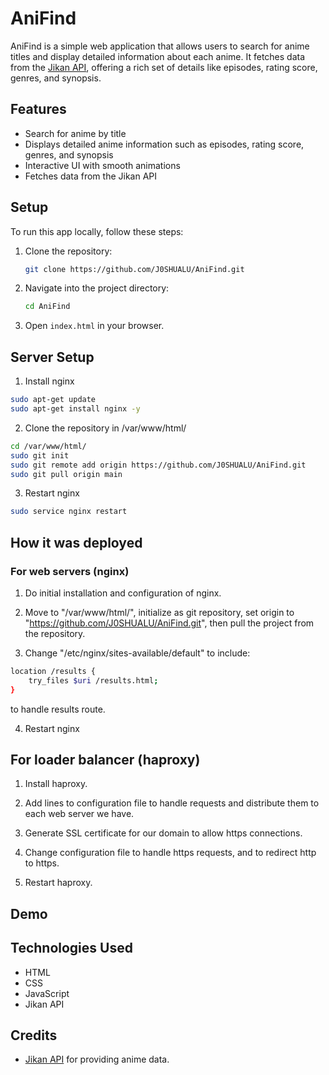 # AniFind

AniFind is a simple web application that allows users to search for anime titles and display detailed information about each anime. It fetches data from the [Jikan API](https://api.jikan.moe/v4/), offering a rich set of details like episodes, rating score, genres, and synopsis.

## Features
- Search for anime by title
- Displays detailed anime information such as episodes, rating score, genres, and synopsis
- Interactive UI with smooth animations
- Fetches data from the Jikan API

## Setup

To run this app locally, follow these steps:

1. Clone the repository:
    ```bash
    git clone https://github.com/J0SHUALU/AniFind.git
    ```
2. Navigate into the project directory:
    ```bash
    cd AniFind
    ```
3. Open `index.html` in your browser.

 ## Server Setup
 
1. Install nginx
```bash
sudo apt-get update
sudo apt-get install nginx -y
```
2. Clone the repository in /var/www/html/
``` bash
cd /var/www/html/ 
sudo git init
sudo git remote add origin https://github.com/J0SHUALU/AniFind.git
sudo git pull origin main
```
3. Restart nginx
```bash
sudo service nginx restart
```

## How it was deployed

### For web servers (nginx)

1. Do initial installation and configuration of nginx.

2. Move to "/var/www/html/", initialize as git repository, set origin to "https://github.com/J0SHUALU/AniFind.git", then pull the project from the repository.

3. Change "/etc/nginx/sites-available/default" to include:
```bash
location /results {
    try_files $uri /results.html;
}
```
to handle results route.

4. Restart nginx

## For loader balancer (haproxy)

1. Install haproxy.

2. Add lines to configuration file to handle requests and distribute them to each web server we have.

3. Generate SSL certificate for our domain to allow https connections.

4. Change configuration file to handle https requests, and to redirect http to https.

5. Restart haproxy.

## Demo


## Technologies Used
- HTML
- CSS
- JavaScript
- Jikan API

## Credits
- [Jikan API](https://api.jikan.moe/v4/) for providing anime data.
